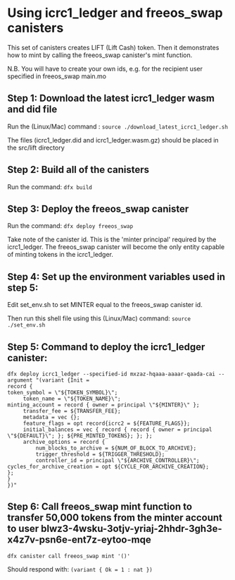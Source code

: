 # Using icrc1_ledger and freeos_swap canisters

This set of canisters creates LIFT (Lift Cash) token.
Then it demonstrates how to mint by calling the freeos_swap canister's mint function.

N.B. You will have to create your own ids, e.g. for the recipient user specified in freeos_swap main.mo

## Step 1: Download the latest icrc1_ledger wasm and did file

Run the (Linux/Mac) command :
`source ./download_latest_icrc1_ledger.sh`

The files (icrc1_ledger.did and icrc1_ledger.wasm.gz) should be placed in the src/lift directory

## Step 2: Build all of the canisters

Run the command:
`dfx build`

## Step 3: Deploy the freeos_swap canister

Run the command:
`dfx deploy freeos_swap`

Take note of the canister id. This is the 'minter principal' required by the icrc1_ledger. The freeos_swap canister will become the only entity capable of minting tokens in the icrc1_ledger.

## Step 4: Set up the environment variables used in step 5:

Edit set_env.sh to set MINTER equal to the freeos_swap canister id.

Then run this shell file using this (Linux/Mac) command:
`source ./set_env.sh`

## Step 5: Command to deploy the icrc1_ledger canister:

```
dfx deploy icrc1_ledger --specified-id mxzaz-hqaaa-aaaar-qaada-cai --argument "(variant {Init =
record {
token_symbol = \"${TOKEN_SYMBOL}\";
     token_name = \"${TOKEN_NAME}\";
minting_account = record { owner = principal \"${MINTER}\" };
     transfer_fee = ${TRANSFER_FEE};
     metadata = vec {};
     feature_flags = opt record{icrc2 = ${FEATURE_FLAGS}};
     initial_balances = vec { record { record { owner = principal \"${DEFAULT}\"; }; ${PRE_MINTED_TOKENS}; }; };
     archive_options = record {
         num_blocks_to_archive = ${NUM_OF_BLOCK_TO_ARCHIVE};
         trigger_threshold = ${TRIGGER_THRESHOLD};
         controller_id = principal \"${ARCHIVE_CONTROLLER}\";
cycles_for_archive_creation = opt ${CYCLE_FOR_ARCHIVE_CREATION};
};
}
})"
```

## Step 6: Call freeos_swap mint function to transfer 50,000 tokens from the minter account to user blwz3-4wsku-3otjv-yriaj-2hhdr-3gh3e-x4z7v-psn6e-ent7z-eytoo-mqe

```
dfx canister call freeos_swap mint '()'
```

Should respond with: `(variant { Ok = 1 : nat })`
